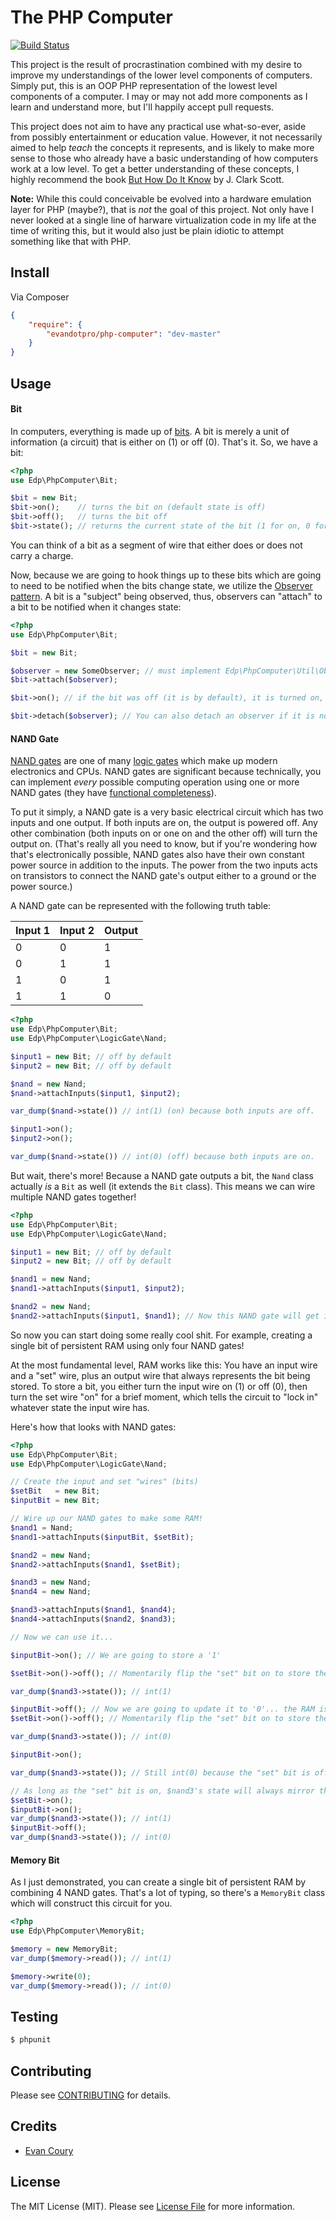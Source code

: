 # The PHP Computer

[![Build Status](https://travis-ci.org/EvanDotPro/PhpComputer.svg?branch=master)](https://travis-ci.org/EvanDotPro/PhpComputer)

This project is the result of procrastination combined with my desire to improve my understandings of the lower level components of computers. Simply put, this is an OOP PHP representation of the lowest level components of a computer. I may or may not add more components as I learn and understand more, but I'll happily accept pull requests.

This project does not aim to have any practical use what-so-ever, aside from possibly entertainment or education value. However, it not necessarily aimed to help _teach_ the concepts it represents, and is likely to make more sense to those who already have a basic understanding of how computers work at a low level. To get a better understanding of these concepts, I highly recommend the book [But How Do It Know](http://www.amazon.com/gp/product/0615303765) by J. Clark Scott.

**Note:** While this could conceivable be evolved into a hardware emulation layer for PHP (maybe?), that is _not_ the goal of this project. Not only have I never looked at a single line of harware virtualization code in my life at the time of writing this, but it would also just be plain idiotic to attempt something like that with PHP.

## Install

Via Composer

```json
{
    "require": {
        "evandotpro/php-computer": "dev-master"
    }
}
```


## Usage

#### Bit

In computers, everything is made up of [bits](http://en.wikipedia.org/wiki/Bit). A bit is merely a unit of information (a circuit) that is either on (1) or off (0). That's it. So, we have a bit:

```php
<?php
use Edp\PhpComputer\Bit;

$bit = new Bit;
$bit->on();    // turns the bit on (default state is off)
$bit->off();   // turns the bit off
$bit->state(); // returns the current state of the bit (1 for on, 0 for off)
```

You can think of a bit as a segment of wire that either does or does not carry a charge.

Now, because we are going to hook things up to these bits which are going to need to be notified when the bits change state, we utilize the [Observer pattern](http://en.wikipedia.org/wiki/Observer_pattern). A bit is a "subject" being observed, thus, observers can "attach" to a bit to be notified when it changes state:

```php
<?php
use Edp\PhpComputer\Bit;

$bit = new Bit;

$observer = new SomeObserver; // must implement Edp\PhpComputer\Util\ObserverInterface, which simply has an update() method.
$bit->attach($observer);

$bit->on(); // if the bit was off (it is by default), it is turned on, and $observer->update() is called

$bit->detach($observer); // You can also detach an observer if it is no longer "connected" to that bit.
```

#### NAND Gate

[NAND gates](http://en.wikipedia.org/wiki/NAND_gate) are one of many [logic gates](http://en.wikipedia.org/wiki/Logic_gate) which make up modern electronics and CPUs. NAND gates are significant because technically, you can implement _every_ possible computing operation using one or more NAND gates (they have [functional completeness](http://en.wikipedia.org/wiki/Functional_completeness)).

To put it simply, a NAND gate is a very basic electrical circuit which has two inputs and one output. If both inputs are on, the output is powered off. Any other combination (both inputs on or one on and the other off) will turn the output on. (That's really all you need to know, but if you're wondering how that's electronically possible, NAND gates also have their own constant power source in addition to the inputs. The power from the two inputs acts on transistors to connect the NAND gate's output either to a ground or the power source.)

A NAND gate can be represented with the following truth table:

| Input 1 | Input 2 | Output |
|---------|---------|--------|
|    0    |    0    |    1   |
|    0    |    1    |    1   |
|    1    |    0    |    1   |
|    1    |    1    |    0   |

```php
<?php
use Edp\PhpComputer\Bit;
use Edp\PhpComputer\LogicGate\Nand;

$input1 = new Bit; // off by default
$input2 = new Bit; // off by default

$nand = new Nand;
$nand->attachInputs($input1, $input2);

var_dump($nand->state()) // int(1) (on) because both inputs are off.

$input1->on();
$input2->on();

var_dump($nand->state()) // int(0) (off) because both inputs are on.
```

But wait, there's more! Because a NAND gate outputs a bit, the `Nand` class actually _is_ a `Bit` as well (it extends the `Bit` class). This means we can wire multiple NAND gates together!

```php
<?php
use Edp\PhpComputer\Bit;
use Edp\PhpComputer\LogicGate\Nand;

$input1 = new Bit; // off by default
$input2 = new Bit; // off by default

$nand1 = new Nand;
$nand1->attachInputs($input1, $input2);

$nand2 = new Nand;
$nand2->attachInputs($input1, $nand1); // Now this NAND gate will get input from the $input1 Bit and the output bit of $nand1. Neat, huh?
```

So now you can start doing some really cool shit. For example, creating a single bit of persistent RAM using only four NAND gates!

At the most fundamental level, RAM works like this: You have an input wire and a "set" wire, plus an output wire that always represents the bit being stored. To store a bit, you either turn the input wire on (1) or off (0), then turn the set wire "on" for a brief moment, which tells the circuit to "lock in" whatever state the input wire has.

Here's how that looks with NAND gates:

```php
<?php
use Edp\PhpComputer\Bit;
use Edp\PhpComputer\LogicGate\Nand;

// Create the input and set "wires" (bits)
$setBit   = new Bit;
$inputBit = new Bit;

// Wire up our NAND gates to make some RAM!
$nand1 = Nand;
$nand1->attachInputs($inputBit, $setBit);

$nand2 = new Nand;
$nand2->attachInputs($nand1, $setBit);

$nand3 = new Nand;
$nand4 = new Nand;

$nand3->attachInputs($nand1, $nand4);
$nand4->attachInputs($nand2, $nand3);

// Now we can use it...

$inputBit->on(); // We are going to store a '1'

$setBit->on()->off(); // Momentarily flip the "set" bit on to store the input bit in our RAM circuit.

var_dump($nand3->state()); // int(1)

$inputBit->off(); // Now we are going to update it to '0'... the RAM is not updated to match the input until we flip the set bit on again...
$setBit->on()->off(); // Momentarily flip the "set" bit on to store the input bit in our RAM circuit.

var_dump($nand3->state()); // int(0)

$inputBit->on();

var_dump($nand3->state()); // Still int(0) because the "set" bit is off, thus the input bit is having no effect on our RAM circuit

// As long as the "set" bit is on, $nand3's state will always mirror the input bit.
$setBit->on();
$inputBit->on();
var_dump($nand3->state()); // int(1)
$inputBit->off();
var_dump($nand3->state()); // int(0)
```

#### Memory Bit

As I just demonstrated, you can create a single bit of persistent RAM by combining 4 NAND gates. That's a lot of typing, so there's a `MemoryBit` class which will construct this circuit for you.

```php
<?php
use Edp\PhpComputer\MemoryBit;

$memory = new MemoryBit;
var_dump($memory->read()); // int(1)

$memory->write(0);
var_dump($memory->read()); // int(0)
```

## Testing

``` bash
$ phpunit
```

## Contributing

Please see [CONTRIBUTING](https://github.com/EvanDotPro/php-computer/blob/master/CONTRIBUTING.md) for details.

## Credits

- [Evan Coury](https://github.com/EvanDotPro)


## License

The MIT License (MIT). Please see [License File](https://github.com/EvanDotPro/php-computer/blob/master/LICENSE) for more information.
